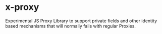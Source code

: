 # x-proxy

Experimental JS Proxy Library to support private fields and other identity based mechanisms that will normally fails with regular Proxies.
